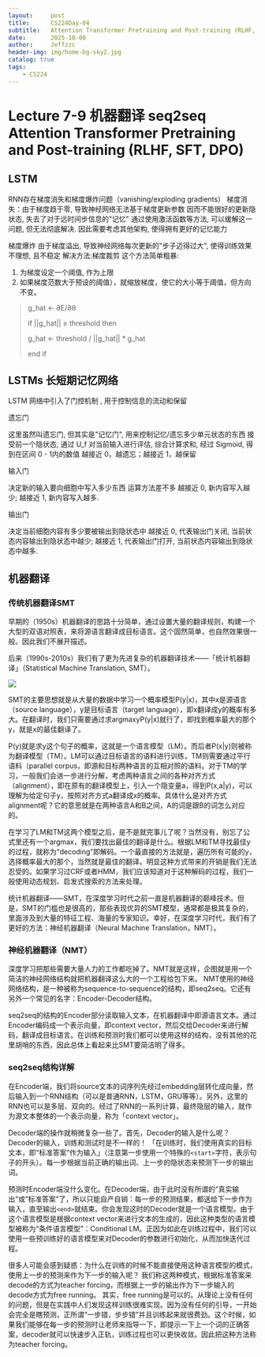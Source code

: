 ```yaml
---
layout:     post
title:      CS224Day-04
subtitle:   Attention Transformer Pretraining and Post-training (RLHF, SFT, DPO)
date:       2025-10-08
author:     Jeffzzc
header-img: img/home-bg-sky2.jpg
catalog: true
tags:
    - CS224
---
```

# Lecture 7-9 机器翻译 seq2seq Attention Transformer Pretraining and Post-training (RLHF, SFT, DPO)

## LSTM

RNN存在梯度消失和梯度爆炸问题（vanishing/exploding gradients）
梯度消失：由于梯度趋于零, 导致神经网络无法基于梯度更新参数
因而不能很好的更新隐状态, 失去了对于远时间步信息的"记忆"
通过使用激活函数等方法, 可以缓解这一问题, 但无法彻底解决.
因此需要考虑其他架构, 使得拥有更好的记忆能力

梯度爆炸
由于梯度溢出, 导致神经网络每次更新的"步子迈得过大", 使得训练效果不理想, 且不稳定
解决方法:梯度裁剪
这个方法简单粗暴:

1. 为梯度设定一个阈值, 作为上限
2. 如果梯度范数大于预设的阈值），就缩放梯度，使它的大小等于阈值，但方向不变。

> g_hat ← ∂E/∂θ
>
> if ||g_hat|| ≥ threshold then
>
> g_hat ← threshold / ||g_hat|| * g_hat
>
> end if

## LSTMs 长短期记忆网络

LSTM 网络中引入了门控机制 , 用于控制信息的流动和保留

遗忘门

这里虽然叫遗忘门, 但其实是"记忆门", 用来控制记忆/遗忘多少单元状态的东西
接受前一个隐状态, 通过 U_f 对当前输入进行评估, 综合计算求和, 经过 Sigmoid, 得到在区间 0 - 1内的数值
越接近 0，越遗忘；越接近 1，越保留

输入门

决定新的输入要向细胞中写入多少东西
运算方法差不多
越接近 0, 新内容写入越少; 越接近 1, 新内容写入越多.

输出门

决定当前细胞内容有多少要被输出到隐状态中
越接近 0, 代表输出门关闭, 当前状态内容输出到隐状态中越少;
越接近 1, 代表输出门打开, 当前状态内容输出到隐状态中越多.

## 机器翻译

### 传统机器翻译SMT

早期的（1950s）机器翻译的思路十分简单，通过设置大量的翻译规则，构建一个大型的双语对照表，来将源语言翻译成目标语言。这个固然简单，也自然效果很一般。因此我们不展开描述。

后来（1990s-2010s）我们有了更为先进复杂的机器翻译技术——「统计机器翻译」（Statistical Machine Translation, SMT）。

![](https://ros-preview.xhscdn.com/spectrum/CG1RcHyqxDx3ssOfganWubrIR8WeFAvKqOCrV8aheyjVtcY?sign=cf5324ce971ec0b6acdf0f00caffedbf&t=1759905710)

SMT的主要思想就是从大量的数据中学习一个概率模型P(y|x)，其中x是源语言（source language），y是目标语言（target language），即x翻译成y的概率有多大。在翻译时，我们只需要通过求argmaxyP(y|x)就行了，即找到概率最大的那个y，就是x的最佳翻译了。

P(y)就是求y这个句子的概率，这就是一个语言模型（LM）。而后者P(x|y)则被称为翻译模型（TM）。LM可以通过目标语言的语料进行训练，TM则需要通过平行语料（parallel corpus，即源和目标两种语言的互相对照的语料。对于TM的学习，一般我们会进一步进行分解，考虑两种语言之间的各种对齐方式（alignment），即在原有的翻译模型上，引入一个隐变量a，得到P(x,a|y)，可以理解为给定句子y，按照对齐方式a翻译成x的概率。具体什么是对齐方式alignment呢？它的意思就是在两种语言A和B之间，A的词是跟B的词怎么对应的。

在学习了LM和TM这两个模型之后，是不是就完事儿了呢？当然没有，别忘了公式里还有一个argmax，我们要找出最佳的翻译是什么。根据LM和TM寻找最佳y的过程，就称为“decoding”即解码。一个最直接的方法就是，遍历所有可能的y，选择概率最大的那个，当然就是最佳的翻译。明显这种方式带来的开销是我们无法忍受的。如果学习过CRF或者HMM，我们应该知道对于这种解码的过程，我们一般使用动态规划、启发式搜索的方法来处理。

统计机器翻译——SMT，在深度学习时代之前一直是机器翻译的巅峰技术。但是，SMT的门槛也是很高的，那些表现优异的SMT模型，通常都是极其复杂的，里面涉及到大量的特征工程、海量的专家知识。幸好，在深度学习时代，我们有了更好的方法：神经机器翻译（Neural Machine Translation，NMT）。

### 神经机器翻译（NMT）

深度学习把那些需要大量人力的工作都吃掉了。NMT就是这样，企图就是用一个简洁的神经网络结构就把机器翻译这么大的一个工程给包下来。
NMT使用的神经网络结构，是一种被称为sequence-to-sequence的结构，即seq2seq。它还有另外一个常见的名字：Encoder-Decoder结构。

seq2seq的结构的Encoder部分读取输入文本，在机器翻译中即源语言文本。通过Encoder编码成一个表示向量，即context vector，然后交给Decoder来进行解码，翻译成目标语言。在训练和预测时我们都可以使用这样的结构，没有其他的花里胡哨的东西，因此总体上看起来比SMT要简洁明了得多。

### seq2seq结构详解

在Encoder端，我们将source文本的词序列先经过embedding层转化成向量，然后输入到一个RNN结构（可以是普通RNN，LSTM，GRU等等）。另外，这里的RNN也可以是多层、双向的。经过了RNN的一系列计算，最终隐层的输入，就作为源文本整体的一个表示向量，称为「context vector」。

Decoder端的操作就稍微复杂一些了。首先，Decoder的输入是什么呢？Decoder的输入，训练和测试时是不一样的！ 「在训练时，我们使用真实的目标文本，即“标准答案”作为输入」（注意第一步使用一个特殊的`<start>`字符，表示句子的开头）。每一步根据当前正确的输出词、上一步的隐状态来预测下一步的输出词。

预测时Encoder端没什么变化。在Decoder端，由于此时没有所谓的“真实输出”或“标准答案”了，所以只能自产自销：每一步的预测结果，都送给下一步作为输入，直至输出`<end>`就结束。你会发现这时的Decoder就是一个语言模型。由于这个语言模型是根据context vector来进行文本的生成的，因此这种类型的语言模型被称为“条件语言模型”：Conditional LM。正因为如此在训练过程中，我们可以使用一些预训练好的语言模型来对Decoder的参数进行初始化，从而加快迭代过程。

很多人可能会感到疑惑：为什么在训练的时候不能直接使用这种语言模型的模式，使用上一步的预测来作为下一步的输入呢？
我们称这两种模式，根据标准答案来decode的方式为teacher forcing，而根据上一步的输出作为下一步输入的decode方式为free running。
其实，free running是可以的。从理论上没有任何的问题，但是在实践中人们发现这样训练很难实现。因为没有任何的引导，一开始会完全是瞎预测，正所谓“一步错，步步错”并且训练起来就很费劲。这个时候，如果我们能够在每一步的预测时让老师来指导一下，即提示一下上一个词的正确答案，decoder就可以快速步入正轨，训练过程也可以更快收敛。因此把这种方法称为teacher forcing。
